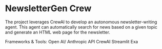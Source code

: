 # NewsletterGen Crew

The project leverages CrewAI to develop an autonomous newsletter-writing agent. This agent can automatically search for news based on a given topic and generate an HTML web page for the newsletter.


Frameworks & Tools:
Open AI/ Anthropic API
CrewAI
Streamlit
Exa



